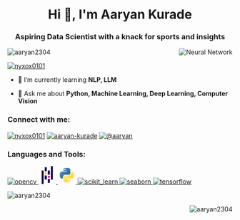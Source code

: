 <h1 align="center">Hi 👋, I'm Aaryan Kurade</h1>
<h3 align="center">Aspiring Data Scientist with a knack for sports and insights</h3>
<img align="right" alt="Neural Network" src="https://miro.medium.com/v2/resize:fit:1400/1*BIpRgx5FsEMhr1k2EqBKFg.gif">

<p align="left"> <img src="https://komarev.com/ghpvc/?username=aaryan2304&label=Profile%20views&color=0e75b6&style=flat" alt="aaryan2304" /> </p>

<p align="left"> <a href="https://twitter.com/nyxox0101" target="blank"><img src="https://img.shields.io/twitter/follow/nyxox0101?logo=twitter&style=for-the-badge" alt="nyxox0101" /></a> </p>

- 🌱 I’m currently learning **NLP, LLM**

- 💬 Ask me about **Python, Machine Learning, Deep Learning, Computer Vision**

<h3 align="left">Connect with me:</h3>
<p align="left">
<a href="https://twitter.com/nyxox0101" target="blank"><img align="center" src="https://raw.githubusercontent.com/rahuldkjain/github-profile-readme-generator/master/src/images/icons/Social/twitter.svg" alt="nyxox0101" height="30" width="40" /></a>
<a href="https://linkedin.com/in/aaryan-kurade" target="blank"><img align="center" src="https://raw.githubusercontent.com/rahuldkjain/github-profile-readme-generator/master/src/images/icons/Social/linked-in-alt.svg" alt="aaryan-kurade" height="30" width="40" /></a>
<a href="https://medium.com/@aaryan" target="blank"><img align="center" src="https://raw.githubusercontent.com/rahuldkjain/github-profile-readme-generator/master/src/images/icons/Social/medium.svg" alt="@aaryan" height="30" width="40" /></a>
</p>

<h3 align="left">Languages and Tools:</h3>
<p align="left"> <a href="https://opencv.org/" target="_blank" rel="noreferrer"> <img src="https://www.vectorlogo.zone/logos/opencv/opencv-icon.svg" alt="opencv" width="40" height="40"/> </a> <a href="https://pandas.pydata.org/" target="_blank" rel="noreferrer"> <img src="https://raw.githubusercontent.com/devicons/devicon/2ae2a900d2f041da66e950e4d48052658d850630/icons/pandas/pandas-original.svg" alt="pandas" width="40" height="40"/> </a> <a href="https://www.python.org" target="_blank" rel="noreferrer"> <img src="https://raw.githubusercontent.com/devicons/devicon/master/icons/python/python-original.svg" alt="python" width="40" height="40"/> </a> <a href="https://scikit-learn.org/" target="_blank" rel="noreferrer"> <img src="https://upload.wikimedia.org/wikipedia/commons/0/05/Scikit_learn_logo_small.svg" alt="scikit_learn" width="40" height="40"/> </a> <a href="https://seaborn.pydata.org/" target="_blank" rel="noreferrer"> <img src="https://seaborn.pydata.org/_images/logo-mark-lightbg.svg" alt="seaborn" width="40" height="40"/> </a> <a href="https://www.tensorflow.org" target="_blank" rel="noreferrer"> <img src="https://www.vectorlogo.zone/logos/tensorflow/tensorflow-icon.svg" alt="tensorflow" width="40" height="40"/> </a> </p>

<p>&nbsp;<img align="left" src="https://github-readme-stats.vercel.app/api?username=aaryan2304&show_icons=true&locale=en" alt="aaryan2304" /></p>

<p><img align="right" src="https://github-readme-streak-stats.herokuapp.com/?user=aaryan2304&" alt="aaryan2304" /></p>
